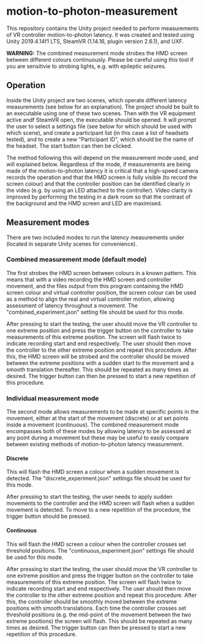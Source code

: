 # motion-to-photon-measurement
This repository contains the Unity project needed to perform measurements of VR controller motion-to-photon latency. 
It was created and tested using Unity 2019.4.14f1 LTS, SteamVR (1.14.16, plugin version 2.6.1), and UXF.

**WARNING:** The combined measurement mode strobes the HMD screen between different colours continuously. 
Please be careful using this tool if you are sensitivie to strobing lights, e.g. with epileptic seizures.

## Operation
Inside the Unity project are two scenes, which operate different latency measurements (see below for an explanation). 
The project should be built to an executable using one of these two scenes.
Then with the VR equipment active andf SteamVR open, the executable should be opened.
It will prompt the user to select a settings file (see below for which should be used with which scene), and create a participant list (in this case a list of headsets tested), and to create a new "Participant ID", which should be the name of the headset.
The start button can then be clicked. 

The method following this will depend on the measurement mode used, and will explained below. 
Regardless of the mode, if measurements are being made of the motion-to-photon latency it is critical that a high-speed camera records the operation and that the HMD screen is fully visible (to record the screen colour) and that the controller position can be identified clearly in the video (e.g. by using an LED attached to the controller). 
Video clarity is improved by performing the testing in a dark room so that the contrast of the background and the HMD screen and LED are maximised. 

## Measurement modes
There are two included modes to run the latency measurements under (located in separate Unity scenes for convenience). 

### Combined measurement mode (default mode)
The first strobes the HMD screen between colours in a known pattern. 
This means that with a video recording the HMD screen and controller movement, and the files output from this program containing the HMD screen colour and virtual controller position, the screen colour can be used as a method to align the real and virtual controller motion, allowing assessment of latency throughout a movement. 
The "combined_experiment.json" setting file should be used for this mode. 

After pressing to start the testing, the user should move the VR controller to one extreme position and press the trigger button on the controller to take measurements of this extreme position. 
The screen will flash twice to indicate recording start and end respectively. 
The user should then move the controller to the other extreme position and repeat this procedure.
After this, the HMD screen will be strobed and the controller should be moved between the extreme positions with a sudden start to the movement and a smooth translation thereafter. 
This should be repeated as many times as desired.
The trigger button can then be pressed to start a new repetition of this procedure. 

### Individual measurement mode
The second mode allows measurements to be made at specific points in the movement, either at the start of the movement (discrete) or at set points inside a movement (continuous). 
The combined measurement mode encompasses both of these modes by allowing latency to be assessed at any point during a movement but these may be useful to easily compare between existing methods of motion-to-photon latency measurement.

#### Discrete
This will flash the HMD screen a colour when a sudden movement is detected. 
The "discrete_experiment.json" settings file should be used for this mode. 

After pressing to start the testing, the user needs to apply sudden movements to the controller and the HMD screen will flash when a sudden movement is detected.
To move to a new repetition of the procedure, the trigger button should be pressed. 

#### Continuous

This will flash the HMD screen a colour when the controller crosses set threshold positions. 
The "continuous_experiment.json" settings file should be used for this mode. 

After pressing to start the testing, the user should move the VR controller to one extreme position and press the trigger button on the controller to take measurements of this extreme position. 
The screen will flash twice to indicate recording start and end respectively. 
The user should then move the controller to the other extreme position and repeat this procedure.
After this, the controller should be smoothly moved between the extreme positions with smooth translations.
Each time the controller crosses set threshold positions (e.g. the mid-point of the movement between the two extreme positions) the screen will flash. 
This should be repeated as many times as desired.
The trigger button can then be pressed to start a new repetition of this procedure. 
